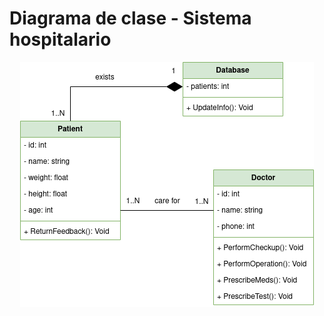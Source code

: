 # Diagrama de clase - Sistema hospitalario

<div align=center>

![img](./diagrama-clase-sistema-hospitalario.drawio.png)

</div>